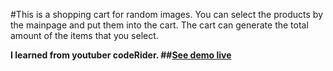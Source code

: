 
#This is a shopping cart for random images. You can select the products by the mainpage and put them into the cart.
The cart can generate the total amount of the items that you select.

**I learned from youtuber codeRider.
##[See demo live](https://chrisxiang888.github.io/cart/)**
